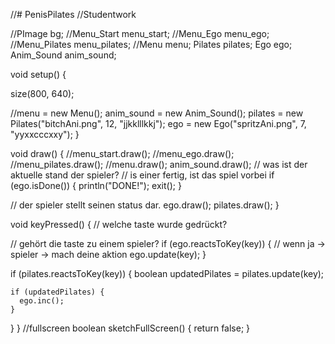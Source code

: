 //# PenisPilates
//Studentwork

//PImage bg;
//Menu_Start menu_start;
//Menu_Ego menu_ego;
//Menu_Pilates menu_pilates;
//Menu menu;
Pilates pilates;
Ego ego;
Anim_Sound anim_sound;


void setup() {

  size(800, 640);

  //menu = new Menu();
  anim_sound = new Anim_Sound();
  pilates = new Pilates("bitchAni.png", 12, "jjkklllkkj");
  ego = new Ego("spritzAni.png", 7, "yyxxcccxxy");
}

void draw() {
  //menu_start.draw(); 
  //menu_ego.draw();
  //menu_pilates.draw();
  //menu.draw();
  anim_sound.draw();
  // was ist der aktuelle stand der spieler?
  // is einer fertig, ist das spiel vorbei
  if (ego.isDone()) {
    println("DONE!");
    exit();
  }
  
  // der spieler stellt seinen status dar.
  ego.draw();
  pilates.draw();
}

void keyPressed() {
  // welche taste wurde gedrückt?
  
  // gehört die taste zu einem spieler?
  if (ego.reactsToKey(key)) {
    // wenn ja -> spieler -> mach deine aktion
    ego.update(key);
  }

  if (pilates.reactsToKey(key)) {
    boolean updatedPilates = pilates.update(key);

    if (updatedPilates) {
      ego.inc();
    }
  }
}
//fullscreen 
boolean sketchFullScreen()
{
  return false;
}
